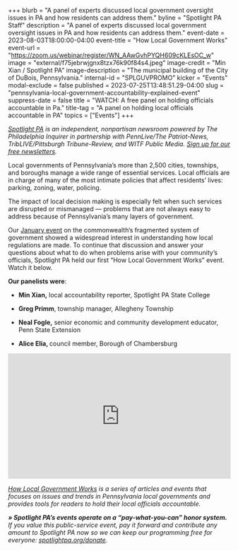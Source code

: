 +++
blurb = "A panel of experts discussed local government oversight issues in PA and how residents can address them."
byline = "Spotlight PA Staff"
description = "A panel of experts discussed local government oversight issues in PA and how residents can address them."
event-date = 2023-08-03T18:00:00-04:00
event-title = "How Local Government Works"
event-url = "https://zoom.us/webinar/register/WN_AAwGvhPYQH609cKLEsOC_w"
image = "external/f75jebrwjgnx8tzx76k90f84s4.jpeg"
image-credit = "Min Xian / Spotlight PA"
image-description = "The municipal building of the City of DuBois, Pennsylvania."
internal-id = "SPLGUVPROMO"
kicker = "Events"
modal-exclude = false
published = 2023-07-25T13:48:51.29-04:00
slug = "pennsylvania-local-government-accountability-explained-event"
suppress-date = false
title = "WATCH: A free panel on holding officials accountable in Pa."
title-tag = "A panel on holding local officials accountable in PA"
topics = ["Events"]
+++

<a href="https://www.spotlightpa.org/"><em>Spotlight PA</em></a><em> is an independent, nonpartisan newsroom powered by The Philadelphia Inquirer in partnership with PennLive/The Patriot-News, TribLIVE/Pittsburgh Tribune-Review, and WITF Public Media. </em><a href="https://www.spotlightpa.org/newsletters"><em>Sign up for our free newsletters</em></a><em>.</em>

Local governments of Pennsylvania’s more than 2,500 cities, townships, and boroughs manage a wide range of essential services. Local officials are in charge of many of the most intimate policies that affect residents’ lives: parking, zoning, water, policing.

The impact of local decision making is especially felt when such services are disrupted or mismanaged — problems that are not always easy to address because of Pennsylvania’s many layers of government.

Our <a href="https://www.spotlightpa.org/news/2023/01/tioga-tamir-rice-pennsylvania-local-accountability-event/">January event</a> on the commonwealth’s fragmented system of government showed a widespread interest in understanding how local regulations are made. To continue that discussion and answer your questions about what to do when problems arise with your community’s officials, Spotlight PA held our first “How Local Government Works” event. Watch it below.

<strong>Our panelists were</strong>:

- <strong>Min Xian,</strong> local accountability reporter, Spotlight PA State College

- <strong>Greg Primm</strong>, township manager, Allegheny Township

- <strong>Neal Fogle,</strong> senior economic and community development educator, Penn State Extension

- <strong>Alice Elia, </strong>council member, Borough of Chambersburg<em></em>

<div style="padding:56.25% 0 0 0;position:relative;"><iframe src="https://player.vimeo.com/video/851677485?badge=0&amp;autopause=0&amp;player_id=0&amp;app_id=58479" frameborder="0" allow="autoplay; fullscreen; picture-in-picture" style="position:absolute;top:0;left:0;width:100%;height:100%;" title="How Local Government Works"></iframe></div><script src="https://player.vimeo.com/api/player.js"></script>

<a href="https://www.spotlightpa.org/topics/how-local-government-works/"><em>How Local Government Works</em></a><em> is a series of articles and events that focuses on issues and trends in Pennsylvania local governments and provides tools for readers to hold their local officials accountable.</em>

<strong><em>» Spotlight PA’s events operate on a “pay-what-you-can” honor system.</em></strong><em> If you value this public-service event, pay it forward and contribute any amount to Spotlight PA now so we can keep our programming free for everyone: </em><a href="http://spotlightpa.org/donate"><em>spotlightpa.org/donate</em></a><em>.</em>

